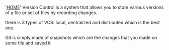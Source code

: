 '[HOME](README.md)'
Version Control is a system that allows you to store various versions of a file or set of files by recording changes.

there is 3 types of VCS: local, centralized and distributed which is the best one.

Git is simply made of snapshots which are the changes that you made on some file and saved it